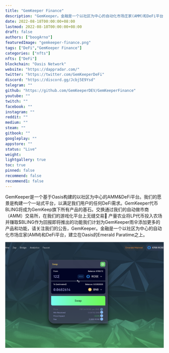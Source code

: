 ```yaml
---
title: "GemKeeper Finance"
description: "GemKeeper。金融是一个以社区为中心的自动化市场庄家(AMM)和DeFi平台，建立在Oasis的Emerald Paratime之上。"
date: 2022-08-18T00:00:00+08:00
lastmod: 2022-08-18T00:00:00+08:00
draft: false
authors: ["boogArno"]
featuredImage: "gemkeeper-finance.png"
tags: ["DeFi","GemKeeper Finance"]
categories: ["nfts"]
nfts: ["DeFi"]
blockchain: "Oasis Network"
website: "https://dappradar.com/"
twitter: "https://twitter.com/GemKeeperDeFi"
discord: "https://discord.gg/Jcbj5E9Ysd"
telegram: ""
github: "https://github.com/GemKeeperDEV/GemKeeperFinance"
youtube: ""
twitch: ""
facebook: ""
instagram: ""
reddit: ""
medium: ""
steam: ""
gitbook: ""
googleplay: ""
appstore: ""
status: "Live"
weight: 
lightgallery: true
toc: true
pinned: false
recommend: false
recommend1: false
---
```

GemKeeper是一个基于Oasis构建的以社区为中心的AMM&DeFi平台。我们的愿景是构建一个一站式平台，以满足我们用户的任何DeFi需求。GemKeeper代币BLING将成为GemKeep旗下所有产品的基石。交换通过我们的自动做市商（AMM）交易所，在我们的游戏化平台上无缝交易🌱 产量农业将LP代币投入农场并赚取$BLING作为回报即将推出的功能我们计划为GemKeeper雨伞添加更多的产品和功能，请关注我们的公告，GemKeeper。金融是一个以社区为中心的自动化市场庄家(AMM)和DeFi平台，建立在Oasis的Emerald Paratime之上。

![gemkeeperfinance-dapp-defi-oasis-image2_911e3169e6d3fd83be56631585678acf](gemkeeperfinance-dapp-defi-oasis-image2_911e3169e6d3fd83be56631585678acf.png)